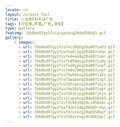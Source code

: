 ```yaml
---
locate: cn
layout: cn/post-full
title: 小法老FIFA14广告
tags: [沙拉维,萨基,广告,游戏]
type: gallery
featimg: 7bb8bd97gy1fxiycypskug20dw058e83.gif
gallery:
    - images:
      - url: 7bb8bd97gy1fxsfec29ghg20a007ie83.gif
      - url: 7bb8bd97gy1fxsfea0jqyg20a007i4qr.gif
      - url: 7bb8bd97gy1fxsfe6eae9g20a007ix6r.gif
      - url: 7bb8bd97gy1fxsfe45mmyg20a007iu0y.gif
      - url: 7bb8bd97gy1fxsfe28ypkg20a007inpf.gif
      - url: 7bb8bd97gy1fxsfe0a798g20a007inpf.gif
      - url: 7bb8bd97gy1fxsfdy6k6xg20a007i1kz.gif
      - url: 7bb8bd97gy1fxsfdwabang20a007inpf.gif
      - url: 7bb8bd97gy1fxsfdtophig20a007ikjn.gif
      - url: 7bb8bd97gy1fxsfde56d1g20a007inpf.gif
      - url: 7bb8bd97gy1fxsfdb3ejpg20a007ikjn.gif
      - url: 7bb8bd97gy1fxiycypskug20dw058e83.gif
      - url: 7bb8bd97gy1fxsfdr66g9g20ci050x6r.gif
      - url: 7bb8bd97gy1fxsfdoplydg20bo05r4qs.gif
      - url: 7bb8bd97gy1fxsfd7xxezg20ak059npf.gif
      - url: 7bb8bd97gy1fxsfd5ystug20c8062qv7.gif
---
```

